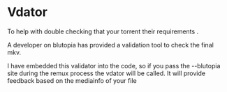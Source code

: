 # Vdator

To help with double checking that your torrent their requirements .

A developer on blutopia has provided a validation tool to check the final mkv.&#x20;

I have embedded this validator into the code, so if you pass the --blutopia site during the remux process the vdator will be called. It will provide feedback based on the mediainfo of your file
